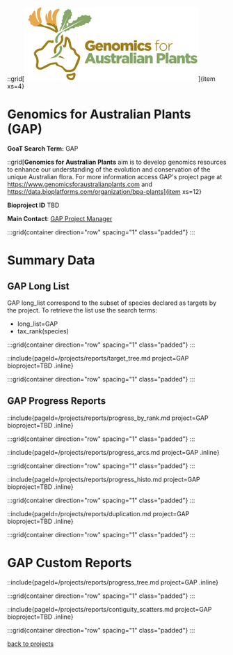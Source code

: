 ::grid[![GoaT](/static/images/gap_logo.jpeg)]{item xs=4}

# Genomics for Australian Plants (GAP)
**GoaT Search Term:** GAP


::grid[**Genomics for Australian Plants** aim is to develop genomics resources to enhance our understanding of the evolution and conservation of the unique Australian flora. For more information access GAP's project page at https://www.genomicsforaustralianplants.com and https://data.bioplatforms.com/organization/bpa-plants]{item xs=12}

**Bioproject ID** TBD

**Main Contact**: [GAP Project Manager](mlum@bioplatforms.com)

:::grid{container direction="row" spacing="1" class="padded"}
:::

# Summary Data

## GAP Long List

GAP long_list correspond to the subset of species declared as targets by the project. To retrieve the list use the search terms:

- long_list=GAP
- tax_rank(species)

:::grid{container direction="row" spacing="1" class="padded"}
:::

::include{pageId=/projects/reports/target_tree.md project=GAP bioproject=TBD .inline}

:::grid{container direction="row" spacing="1" class="padded"}
:::

## GAP Progress Reports

::include{pageId=/projects/reports/progress_by_rank.md project=GAP bioproject=TBD .inline}

:::grid{container direction="row" spacing="1" class="padded"}
:::

::include{pageId=/projects/reports/progress_arcs.md project=GAP .inline}

:::grid{container direction="row" spacing="1" class="padded"}
:::

::include{pageId=/projects/reports/progress_histo.md project=GAP bioproject=TBD .inline}

:::grid{container direction="row" spacing="1" class="padded"}
:::

::include{pageId=/projects/reports/duplication.md project=GAP bioproject=TBD .inline}

:::grid{container direction="row" spacing="1" class="padded"}
:::

# GAP Custom Reports

::include{pageId=/projects/reports/progress_tree.md project=GAP .inline}

:::grid{container direction="row" spacing="1" class="padded"}
:::

::include{pageId=/projects/reports/contiguity_scatters.md project=GAP bioproject=TBD .inline}

:::grid{container direction="row" spacing="1" class="padded"}
:::

[back to projects](/projects)

